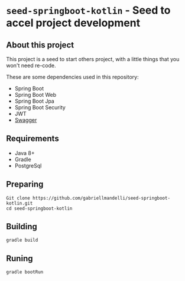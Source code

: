 `seed-springboot-kotlin` - Seed to accel project development
============================================================

About this project
------------------
This project is a seed to start others project, with a little things that you won't need re-code.

These are some dependencies used in this repository:
* Spring Boot
* Spring Boot Web
* Spring Boot Jpa
* Spring Boot Security
* JWT
* [Swagger](https://seed-springboot-kotlin.herokuapp.com/seed-api/swagger-ui.html#/)

Requirements
------------
* Java 8+
* Gradle
* PostgreSql

Preparing
---------
```
Git clone https://github.com/gabriellmandelli/seed-springboot-kotlin.git
cd seed-springboot-kotlin
```

Building
--------
```
gradle build
```

Runing
------
```
gradle bootRun
```

